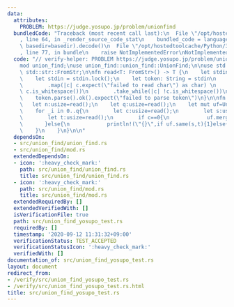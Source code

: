 ```yaml
---
data:
  attributes:
    PROBLEM: https://judge.yosupo.jp/problem/unionfind
  bundledCode: "Traceback (most recent call last):\n  File \"/opt/hostedtoolcache/Python/3.8.5/x64/lib/python3.8/site-packages/onlinejudge_verify/documentation/build.py\"\
    , line 64, in _render_source_code_stat\n    bundled_code = language.bundle(stat.path,\
    \ basedir=basedir).decode()\n  File \"/opt/hostedtoolcache/Python/3.8.5/x64/lib/python3.8/site-packages/onlinejudge_verify/languages/rust.py\"\
    , line 77, in bundle\n    raise NotImplementedError\nNotImplementedError\n"
  code: "// verify-helper: PROBLEM https://judge.yosupo.jp/problem/unionfind\n#![allow(dead_code)]\n\
    mod union_find;\nuse union_find::union_find::UnionFind;\n\nuse std::io::*;\nuse\
    \ std::str::FromStr;\n\nfn read<T: FromStr>() -> T {\n    let stdin = stdin();\n\
    \    let stdin = stdin.lock();\n    let token: String = stdin\n        .bytes()\n\
    \        .map(|c| c.expect(\"failed to read char\") as char) \n        .skip_while(|c|\
    \ c.is_whitespace())\n        .take_while(|c| !c.is_whitespace())\n        .collect();\n\
    \    token.parse().ok().expect(\"failed to parse token\")\n}\n\nfn main(){\n \
    \   let n:usize=read();\n    let q:usize=read();\n    let mut uf=UnionFind::new(n);\n\
    \    for _i in 0..q{\n        let c:usize=read();\n        let s:usize=read();\n\
    \        let t:usize=read();\n        if c==0{\n            uf.merge(s,t);\n \
    \       }else{\n            println!(\"{}\",if uf.same(s,t){1}else{0});\n    \
    \    }\n    }\n}\n\n"
  dependsOn:
  - src/union_find/union_find.rs
  - src/union_find/mod.rs
  extendedDependsOn:
  - icon: ':heavy_check_mark:'
    path: src/union_find/union_find.rs
    title: src/union_find/union_find.rs
  - icon: ':heavy_check_mark:'
    path: src/union_find/mod.rs
    title: src/union_find/mod.rs
  extendedRequiredBy: []
  extendedVerifiedWith: []
  isVerificationFile: true
  path: src/union_find_yosupo_test.rs
  requiredBy: []
  timestamp: '2020-09-12 11:31:32+09:00'
  verificationStatus: TEST_ACCEPTED
  verificationStatusIcon: ':heavy_check_mark:'
  verifiedWith: []
documentation_of: src/union_find_yosupo_test.rs
layout: document
redirect_from:
- /verify/src/union_find_yosupo_test.rs
- /verify/src/union_find_yosupo_test.rs.html
title: src/union_find_yosupo_test.rs
---
```

